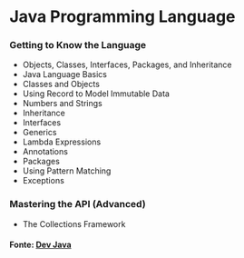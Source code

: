 # Java Programming Language

### Getting to Know the Language

- Objects, Classes, Interfaces, Packages, and Inheritance
- Java Language Basics
- Classes and Objects
- Using Record to Model Immutable Data
- Numbers and Strings
- Inheritance
- Interfaces
- Generics
- Lambda Expressions
- Annotations
- Packages
- Using Pattern Matching
- Exceptions

### Mastering the API (Advanced)

- The Collections Framework

#### Fonte: [Dev Java](https://dev.java/learn/)
